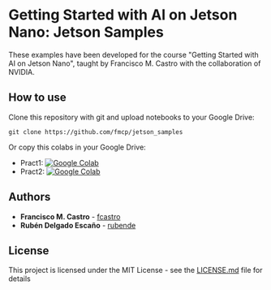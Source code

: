 # Getting Started with AI on Jetson Nano: Jetson Samples

These examples have been developed for the course "Getting Started with AI on Jetson Nano", taught by Francisco M. Castro with the collaboration of NVIDIA.


## How to use

Clone this repository with git and upload notebooks to your Google Drive:

```
git clone https://github.com/fmcp/jetson_samples
```

Or copy this colabs in your Google Drive:

* Pract1: [![Google Colab](https://colab.research.google.com/assets/colab-badge.svg)](https://colab.research.google.com/drive/1O60VH-dH2JrTpcKJh9LCqdxsq2RVlgcv)
* Pract2: [![Google Colab](https://colab.research.google.com/assets/colab-badge.svg)](https://colab.research.google.com/drive/1B1NwuAYXxl7zU3dEagYnf1d_p19YY9Gf)


## Authors

* **Francisco M. Castro** - [fcastro](https://github.com/fcastro)
* **Rubén Delgado Escaño** - [rubende](https://github.com/rubende)

## License

This project is licensed under the MIT License - see the [LICENSE.md](LICENSE.md) file for details
 

